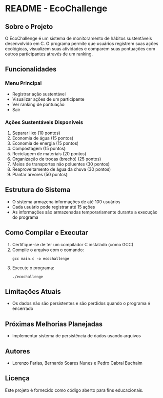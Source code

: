 # README - EcoChallenge

## Sobre o Projeto
O EcoChallenge é um sistema de monitoramento de hábitos sustentáveis desenvolvido em C. O programa permite que usuários registrem suas ações ecológicas, visualizem suas atividades e comparem suas pontuações com outros participantes através de um ranking.

## Funcionalidades

### Menu Principal
- Registrar ação sustentável
- Visualizar ações de um participante
- Ver ranking de pontuação
- Sair

### Ações Sustentáveis Disponíveis
1. Separar lixo (10 pontos)
2. Economia de água (15 pontos)
3. Economia de energia (15 pontos)
4. Compostagem (15 pontos)
5. Reciclagem de materiais (20 pontos)
6. Organização de trocas (brechó) (25 pontos)
7. Meios de transportes não poluentes (30 pontos)
8. Reaproveitamento de água da chuva (30 pontos)
9. Plantar árvores (50 pontos)

## Estrutura do Sistema
- O sistema armazena informações de até 100 usuários
- Cada usuário pode registrar até 15 ações
- As informações são armazenadas temporariamente durante a execução do programa

## Como Compilar e Executar
1. Certifique-se de ter um compilador C instalado (como GCC)
2. Compile o arquivo com o comando:
   ```
   gcc main.c -o ecochallenge
   ```
3. Execute o programa:
   ```
   ./ecochallenge
   ```

## Limitações Atuais
- Os dados não são persistentes e são perdidos quando o programa é encerrado

## Próximas Melhorias Planejadas
- Implementar sistema de persistência de dados usando arquivos

## Autores
- Lorenzo Farias, Bernardo Soares Nunes e Pedro Cabral Buchaim

## Licença
Este projeto é fornecido como código aberto para fins educacionais.

